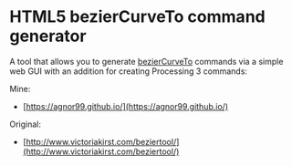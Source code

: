 # HTML5 <canvas> bezierCurveTo command generator

A tool that allows you to generate [bezierCurveTo](https://developer.mozilla.org/en-US/docs/Web/API/CanvasRenderingContext2D/bezierCurveTo) commands via a simple web GUI with an addition for creating Processing 3 commands:

Mine:
* [https://agnor99.github.io/](https://agnor99.github.io/)

Original:
* [http://www.victoriakirst.com/beziertool/](http://www.victoriakirst.com/beziertool/)

